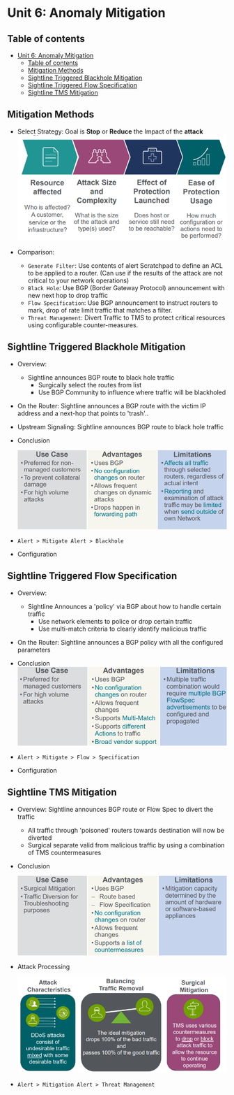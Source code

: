 # Unit 6: Anomaly Mitigation


## Table of contents

- [Unit 6: Anomaly Mitigation](#unit-6-anomaly-mitigation)
  - [Table of contents](#table-of-contents)
  - [Mitigation Methods](#mitigation-methods)
  - [Sightline Triggered Blackhole Mitigation](#sightline-triggered-blackhole-mitigation)
  - [Sightline Triggered Flow Specification](#sightline-triggered-flow-specification)
  - [Sightline TMS Mitigation](#sightline-tms-mitigation)


## Mitigation Methods

- Select Strategy: Goal is **Stop** or **Reduce** the Impact of the **attack**
        ![](IMG/2023-06-06-13-30-40.png)

- Comparison:
  - `Generate Filter`: Use contents of alert Scratchpad to define an ACL to be applied to a router. (Can use if the results of the attack are not critical to your network operations)
  - `Black Hole`: Use BGP (Border Gateway Protocol) announcement with new next hop to drop traffic
  - `Flow Specification`: Use BGP announcement to instruct routers to mark, drop of rate limit traffic that matches a filter.
  - `Threat Management`: Divert Traffic to TMS to protect critical resources using configurable counter-measures.


## Sightline Triggered Blackhole Mitigation

- Overview:
  - Sightline announces BGP route to black hole traffic
    - Surgically select the routes from list
    - Use BGP Community to influence where traffic will be blackholed


- On the Router: Sightline announces a BGP route with the victim  IP address and a next-hop that points to 'trash'..

- Upstream Signaling: Sightline announces BGP route to black hole traffic

- Conclusion

    ![](IMG/2023-06-06-13-52-02.png)

- `Alert > Mitigate Alert > Blackhole`
- Configuration

## Sightline Triggered Flow Specification

- Overview:
  - Sightline Announces a 'policy' via BGP about how to handle certain traffic
    - Use network elements to police or drop certain traffic
    - Use multi-match criteria to clearly identify malicious traffic

- On the Router: Sightline announces a BGP policy with all the configured parameters

- Conclusion
        ![](IMG/2023-06-06-14-43-32.png)

- `Alert > Mitigate > Flow > Specification`
- Configuration


## Sightline TMS Mitigation

- Overview: Sightline announces BGP route or Flow Spec to divert the traffic
  - All traffic through 'poisoned' routers towards destination will now be diverted
  - Surgical separate valid from malicious traffic by using a combination of TMS countermeasures
  
- Conclusion

    ![](IMG/2023-06-06-14-50-26.png)

- Attack Processing

    ![](IMG/2023-06-06-14-51-03.png)

- `Alert > Mitigation Alert > Threat Management`


